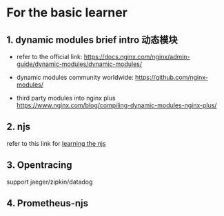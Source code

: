 # For the basic learner

## 1. dynamic modules brief intro 动态模块

- refer to the official link: https://docs.nginx.com/nginx/admin-guide/dynamic-modules/dynamic-modules/

- dynamic modules community worldwide: https://github.com/nginx-modules/

- third party modules into nginx plus https://www.nginx.com/blog/compiling-dynamic-modules-nginx-plus/

## 2. njs

refer to this link for [learning the njs](https://www.mywaiting.com/weblogs/introducing-nginx-njs/#%E5%88%9D%E8%AF%86-nginx-njs)

## 3. Opentracing

support jaeger/zipkin/datadog

## 4. Prometheus-njs

